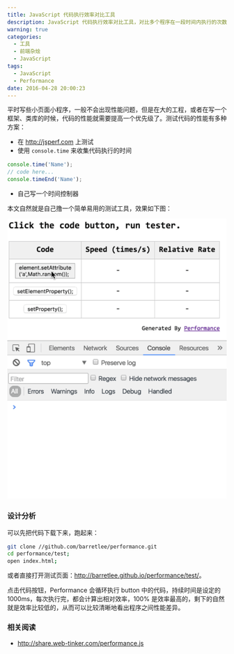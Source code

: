 ```yaml
---
title: JavaScript 代码执行效率对比工具
description: JavaScript 代码执行效率对比工具，对比多个程序在一段时间内执行的次数，和性能差异。
warning: true
categories:
  - 工具
  - 前端杂烩
  - JavaScript
tags:
  - JavaScript
  - Performance
date: 2016-04-28 20:00:23
---
```



平时写些小页面小程序，一般不会出现性能问题，但是在大的工程，或者在写一个框架、类库的时候，代码的性能就需要提高一个优先级了。测试代码的性能有多种方案：

- 在 <http://jsperf.com> 上测试
- 使用 `console.time` 来收集代码执行的时间
```javascript
console.time('Name');
// code here...
console.timeEnd('Name');
```
- 自己写一个时间控制器

<!--more-->

本文自然就是自己撸一个简单易用的测试工具，效果如下图：

![JavaScript 代码执行效率对比工具](/blogimgs/2016/04/28/TB1d238JpXXXXcoXFXXXXXXXXXX-446-570.gif)<!--<source src="//img.alicdn.com/tps/TB1d238JpXXXXcoXFXXXXXXXXXX-446-570.gif">-->


### 设计分析

可以先把代码下载下来，跑起来：

```bash
git clone //github.com/barretlee/performance.git
cd performance/test;
open index.html;
```

或者直接打开测试页面：<http://barretlee.github.io/performance/test/>。

点击代码按钮，Performance 会循环执行 button 中的代码，持续时间是设定的 1000ms，每次执行完，都会计算出相对效率，100% 是效率最高的，剩下的自然就是效率比较低的，从而可以比较清晰地看出程序之间性能差异。

### 相关阅读

- http://share.web-tinker.com/performance.js

